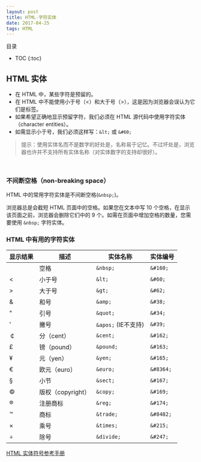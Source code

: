 ```yaml
---
layout: post
title: HTML-字符实体
date: 2017-04-25
tags: HTML 
---
```


目录

* TOC 
{:toc}


## HTML 实体

* 在 HTML 中，某些字符是预留的。
* 在 HTML 中不能使用小于号（<）和大于号（>），这是因为浏览器会误认为它们是标签。
* 如果希望正确地显示预留字符，我们必须在 HTML 源代码中使用字符实体（character entities）。
* 如需显示小于号，我们必须这样写：`&lt;` 或 `&#60;`

> 提示：使用实体名而不是数字的好处是，名称易于记忆。不过坏处是，浏览器也许并不支持所有实体名称（对实体数字的支持却很好）。

&nbsp;

### 不间断空格（non-breaking space）
HTML 中的常用字符实体是不间断空格(`&nbsp;`)。

浏览器总是会截短 HTML 页面中的空格。如果您在文本中写 10 个空格，在显示该页面之前，浏览器会删除它们中的 9 个。如需在页面中增加空格的数量，您需要使用 `&nbsp;` 字符实体。

### HTML 中有用的字符实体

|  显示结果  | 描述   | 实体名称  |  实体编号 |
| --------   | -----  | -------   | ------    |
| 			  | 空格  |	 `&nbsp;`	   | `&#160;`    |
| <	 |小于号|	`&lt;`|	`&#60;`|
|>|	大于号|	`&gt;`|	`&#62;`|
|&|	和号|	`&amp;`|	`&#38;`|
|"|	引号|	`&quot;`|	`&#34;`|
|'|	撇号 |	`&apos;` (IE不支持)|	`&#39;`|
|￠|	分（cent）|	`&cent;`|	`&#162;`|
|£|	镑（pound）|	`&pound;`|	`&#163;`|
|¥|	元（yen）|	`&yen;`|	`&#165;`|
|€|	欧元（euro）|	`&euro;`|	`&#8364;`|
|§|	小节 |	`&sect;`|	`&#167;`|
|©|	版权（copyright）|	`&copy;`|	`&#169;`|
|®|	注册商标|	`&reg;`|	`&#174;`|
|™|	商标 |	`&trade;`|	`&#8482;`|
|×|	乘号|	`&times;`|	`&#215;`|
|÷|	除号|	`&divide;`|	`&#247;`|

[ HTML 实体符号参考手册](http://www.w3school.com.cn/tags/html_ref_entities.html "详细实体手册")